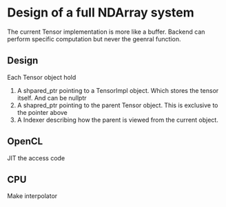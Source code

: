 # Design of a full NDArray system

The current Tensor implementation is more like a buffer. Backend can perform specific computation but never the geenral function.

## Design
Each Tensor object hold
1. A shpared_ptr pointing to a TensorImpl object. Which stores the tensor itself. And can be nullptr
2. A shapred_ptr pointing to the parent Tensor object. This is exclusive to the pointer above
3. A Indexer describing how the parent is viewed from the current object.

## OpenCL
JIT the access code

## CPU
Make interpolator